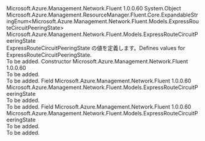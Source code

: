 <Type Name="ExpressRouteCircuitPeeringState" FullName="Microsoft.Azure.Management.Network.Fluent.Models.ExpressRouteCircuitPeeringState">
  <TypeSignature Language="C#" Value="public class ExpressRouteCircuitPeeringState : Microsoft.Azure.Management.ResourceManager.Fluent.Core.ExpandableStringEnum&lt;Microsoft.Azure.Management.Network.Fluent.Models.ExpressRouteCircuitPeeringState&gt;" />
  <TypeSignature Language="ILAsm" Value=".class public auto ansi beforefieldinit ExpressRouteCircuitPeeringState extends Microsoft.Azure.Management.ResourceManager.Fluent.Core.ExpandableStringEnum`1&lt;class Microsoft.Azure.Management.Network.Fluent.Models.ExpressRouteCircuitPeeringState&gt;" />
  <TypeSignature Language="DocId" Value="T:Microsoft.Azure.Management.Network.Fluent.Models.ExpressRouteCircuitPeeringState" />
  <TypeSignature Language="VB.NET" Value="Public Class ExpressRouteCircuitPeeringState&#xA;Inherits ExpandableStringEnum(Of ExpressRouteCircuitPeeringState)" />
  <TypeSignature Language="F#" Value="type ExpressRouteCircuitPeeringState = class&#xA;    inherit ExpandableStringEnum&lt;ExpressRouteCircuitPeeringState&gt;" />
  <AssemblyInfo>
    <AssemblyName>Microsoft.Azure.Management.Network.Fluent</AssemblyName>
    <AssemblyVersion>1.0.0.60</AssemblyVersion>
  </AssemblyInfo>
  <Base>
    <BaseTypeName>System.Object</BaseTypeName>
    <BaseTypeName FrameworkAlternate="azure-dotnet">Microsoft.Azure.Management.ResourceManager.Fluent.Core.ExpandableStringEnum&lt;Microsoft.Azure.Management.Network.Fluent.Models.ExpressRouteCircuitPeeringState&gt;</BaseTypeName>
    <BaseTypeArguments>
      <BaseTypeArgument TypeParamName="!0">Microsoft.Azure.Management.Network.Fluent.Models.ExpressRouteCircuitPeeringState</BaseTypeArgument>
    </BaseTypeArguments>
  </Base>
  <Interfaces />
  <Docs>
    <summary>
            <span data-ttu-id="db2b4-101">ExpressRouteCircuitPeeringState の値を定義します。</span><span class="sxs-lookup"><span data-stu-id="db2b4-101">Defines values for ExpressRouteCircuitPeeringState.</span></span>
            </summary>
    <remarks>To be added.</remarks>
  </Docs>
  <Members>
    <Member MemberName=".ctor">
      <MemberSignature Language="C#" Value="public ExpressRouteCircuitPeeringState ();" />
      <MemberSignature Language="ILAsm" Value=".method public hidebysig specialname rtspecialname instance void .ctor() cil managed" />
      <MemberSignature Language="DocId" Value="M:Microsoft.Azure.Management.Network.Fluent.Models.ExpressRouteCircuitPeeringState.#ctor" />
      <MemberSignature Language="VB.NET" Value="Public Sub New ()" />
      <MemberType>Constructor</MemberType>
      <AssemblyInfo>
        <AssemblyName>Microsoft.Azure.Management.Network.Fluent</AssemblyName>
        <AssemblyVersion>1.0.0.60</AssemblyVersion>
      </AssemblyInfo>
      <Parameters />
      <Docs>
        <summary>To be added.</summary>
        <remarks>To be added.</remarks>
      </Docs>
    </Member>
    <Member MemberName="Disabled">
      <MemberSignature Language="C#" Value="public static readonly Microsoft.Azure.Management.Network.Fluent.Models.ExpressRouteCircuitPeeringState Disabled;" />
      <MemberSignature Language="ILAsm" Value=".field public static initonly class Microsoft.Azure.Management.Network.Fluent.Models.ExpressRouteCircuitPeeringState Disabled" />
      <MemberSignature Language="DocId" Value="F:Microsoft.Azure.Management.Network.Fluent.Models.ExpressRouteCircuitPeeringState.Disabled" />
      <MemberSignature Language="VB.NET" Value="Public Shared ReadOnly Disabled As ExpressRouteCircuitPeeringState " />
      <MemberSignature Language="F#" Value=" staticval mutable Disabled : Microsoft.Azure.Management.Network.Fluent.Models.ExpressRouteCircuitPeeringState" Usage="Microsoft.Azure.Management.Network.Fluent.Models.ExpressRouteCircuitPeeringState.Disabled" />
      <MemberType>Field</MemberType>
      <AssemblyInfo>
        <AssemblyName>Microsoft.Azure.Management.Network.Fluent</AssemblyName>
        <AssemblyVersion>1.0.0.60</AssemblyVersion>
      </AssemblyInfo>
      <ReturnValue>
        <ReturnType>Microsoft.Azure.Management.Network.Fluent.Models.ExpressRouteCircuitPeeringState</ReturnType>
      </ReturnValue>
      <Docs>
        <summary>To be added.</summary>
        <remarks>To be added.</remarks>
      </Docs>
    </Member>
    <Member MemberName="Enabled">
      <MemberSignature Language="C#" Value="public static readonly Microsoft.Azure.Management.Network.Fluent.Models.ExpressRouteCircuitPeeringState Enabled;" />
      <MemberSignature Language="ILAsm" Value=".field public static initonly class Microsoft.Azure.Management.Network.Fluent.Models.ExpressRouteCircuitPeeringState Enabled" />
      <MemberSignature Language="DocId" Value="F:Microsoft.Azure.Management.Network.Fluent.Models.ExpressRouteCircuitPeeringState.Enabled" />
      <MemberSignature Language="VB.NET" Value="Public Shared ReadOnly Enabled As ExpressRouteCircuitPeeringState " />
      <MemberSignature Language="F#" Value=" staticval mutable Enabled : Microsoft.Azure.Management.Network.Fluent.Models.ExpressRouteCircuitPeeringState" Usage="Microsoft.Azure.Management.Network.Fluent.Models.ExpressRouteCircuitPeeringState.Enabled" />
      <MemberType>Field</MemberType>
      <AssemblyInfo>
        <AssemblyName>Microsoft.Azure.Management.Network.Fluent</AssemblyName>
        <AssemblyVersion>1.0.0.60</AssemblyVersion>
      </AssemblyInfo>
      <ReturnValue>
        <ReturnType>Microsoft.Azure.Management.Network.Fluent.Models.ExpressRouteCircuitPeeringState</ReturnType>
      </ReturnValue>
      <Docs>
        <summary>To be added.</summary>
        <remarks>To be added.</remarks>
      </Docs>
    </Member>
  </Members>
</Type>